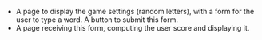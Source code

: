 - A page to display the game settings (random letters), with a form for the user to type a word. A button to submit this form.
- A page receiving this form, computing the user score and displaying it.
 